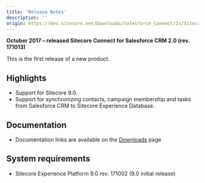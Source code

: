 ```yaml
---
title: 'Release Notes'
description: ''
origin: https://dev.sitecore.net/Downloads/Salesforce_Connect/2x/Sitecore_Connect_for_Salesforce_CRM_20/Release_Notes
---
```


**October 2017 – released Sitecore Connect for Salesforce CRM 2.0 (rev. 171013)**

This is the first release of a new product.

## Highlights

- Support for Sitecore 9.0.
- Support for synchronizing contacts, campaign membership and tasks from Salesforce CRM to Sitecore Experience Database.

## Documentation

- Documentation links are available on the [Downloads](/downloads/Salesforce_Connect/2x/Sitecore_Connect_for_Salesforce_CRM_20) page

## System requirements

- Sitecore Experience Platform 9.0 rev. 171002 (9.0 initial release)
